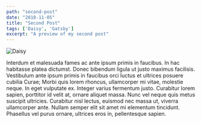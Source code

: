 ```yaml
---
path: "second-post"
date: "2018-11-05"
title: "Second Post"
tags: ['Daisy', 'Gatsby']
excerpt: "A preview of my second post"
---
```


<img src="http://www.thestarphoenix.com/life/fashion-beauty/cms/binary/8356409.jpg?size=640x420" alt="Daisy">

Interdum et malesuada fames ac ante ipsum primis in faucibus. In hac habitasse platea dictumst. Donec bibendum ligula ut justo maximus facilisis. Vestibulum ante ipsum primis in faucibus orci luctus et ultrices posuere cubilia Curae; Morbi quis lorem rhoncus, ullamcorper mi vitae, molestie neque. In eget vulputate ex. Integer varius fermentum justo. Curabitur lorem sapien, porttitor id velit at, ornare aliquet massa. Nunc vel neque quis metus suscipit ultricies. Curabitur nisl lectus, euismod nec massa ut, viverra ullamcorper ante. Nullam semper elit sit amet mi elementum tincidunt. Phasellus vel purus ornare, ultrices eros in, pellentesque sapien.